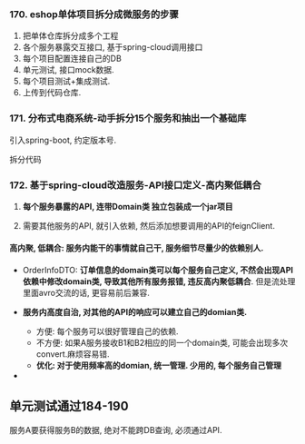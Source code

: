 ### 170. eshop单体项目拆分成微服务的步骤

1. 把单体仓库拆分成多个工程
2. 各个服务暴露交互接口, 基于spring-cloud调用接口
3. 每个项目配置连接自己的DB
4. 单元测试, 接口mock数据.
5. 每个项目测试+集成测试.
6. 上传到代码仓库. 



### 171. 分布式电商系统-动手拆分15个服务和抽出一个基础库

引入spring-boot, 约定版本号.

拆分代码



### 172. 基于spring-cloud改造服务-API接口定义-高内聚低耦合

1. **每个服务暴露的API, 连带Domain类 独立包装成一个jar项目**

2. 需要其他服务的API, 就引入依赖, 然后添加想要调用的API的feignClient.

#### **高内聚, 低耦合**: 服务内能干的事情就自己干, 服务细节尽量少的依赖别人.

- OrderInfoDTO: **订单信息的domain类可以每个服务自己定义, 不然会出现API依赖中修改domain类, 导致其他所有服务报错, 违反高内聚低耦合**. 但是流处理里面avro交流的话, 更容易前后兼容.

- **服务内高度自治, 对其他的API的响应可以建立自己的domian类.** 
  - 方便: 每个服务可以很好管理自己的依赖.
  - 不方便: 如果A服务接收B1和B2相应的同一个domain类, 可能会出现多次convert.麻烦容易错.
  - **优化: 对于使用频率高的domian, 统一管理. 少用的, 每个服务自己管理**
- 









## 单元测试通过184-190

服务A要获得服务B的数据, 绝对不能跨DB查询, 必须通过API.
































